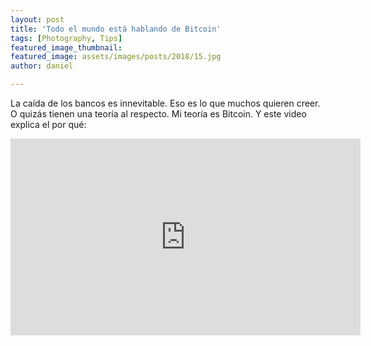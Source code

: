 ```yaml
---
layout: post
title: 'Todo el mundo está hablando de Bitcoin'
tags: [Photography, Tips]
featured_image_thumbnail:
featured_image: assets/images/posts/2018/15.jpg
author: daniel

---
```


La caída de los bancos es innevitable. Eso es lo que muchos quieren creer. O quizás tienen una teoría al respecto. Mi teoría es Bitcoin. Y este video explica el por qué:

<iframe width="560" height="315" src="https://www.youtube.com/embed/ZKwqNgG-Sv4" frameborder="0" allow="accelerometer; autoplay; encrypted-media; gyroscope; picture-in-picture" allowfullscreen></iframe>
